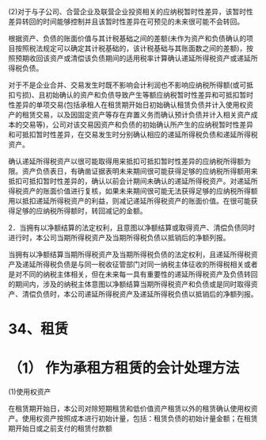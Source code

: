 (2)对于与子公司、合营企业及联营企业投资相关的应纳税暂时性差异，该暂时性差异转回的时间能够控制并且该暂时性差异在可预见的未来很可能不会转回。

根据资产、负债的账面价值与其计税基础之间的差额(未作为资产和负债确认的项目按照税法规定可以确定其计税基础的，该计税基础与其账面数之间的差额)，按照预期收回该资产或清偿该负债期间的适用税率计算确认递延所得税资产或递延所得税负债。

对于不是企业合并、交易发生时既不影响会计利润也不影响应纳税所得额(或可抵扣亏损)、且初始确认的资产和负债导致产生等额应纳税暂时性差异和可抵扣暂时性差异的单项交易(包括承租人在租赁期开始日初始确认租赁负债并计入使用权资产的租赁交易，以及因固定资产等存在弃置义务而确认预计负债并计入相关资产成本的交易等)，公司对该交易因资产和负债的初始确认所产生的应纳税暂时性差异和可抵扣暂时性差异，在交易发生时分别确认相应的递延所得税负债和递延所得税资产。

确认递延所得税资产以很可能取得用来抵扣可抵扣暂时性差异的应纳税所得额为限。资产负债表日，有确凿证据表明未来期间很可能获得足够的应纳税所得额用来抵扣可抵扣暂时性差异的，确认以前会计期间未确认的递延所得税资产。对递延所得税资产的账面价值进行复核，如果未来期间很可能无法获得足够的应纳税所得额用以抵扣递延所得税资产的利益，则减记递延所得税资产的账面价值。在很可能获得足够的应纳税所得额时，转回减记的金额。

2．当拥有以净额结算的法定权利，且意图以净额结算或取得资产、清偿负债同时进行时，本公司当期所得税资产及当期所得税负债以抵销后的净额列报。

当拥有以净额结算当期所得税资产及当期所得税负债的法定权利，且递延所得税资产及递延所得税负债是与同一税收征管部门对同一纳税主体征收的所得税相关或者是对不同的纳税主体相关，但在未来每一具有重要性的递延所得税资产及负债转回的期间内，涉及的纳税主体意图以净额结算当期所得税资产和负债或是同时取得资产、清偿负债时，本公司递延所得税资产及递延所得税负债以抵销后的净额列报。

# 34、租赁

# （1） 作为承租方租赁的会计处理方法

(1)使用权资产

在租赁期开始日，本公司对除短期租赁和低价值资产租赁以外的租赁确认使用权资产。使用权资产按照成本进行初始计量，包括：租赁负债的初始计量金额；在租赁期开始日或之前支付的租赁付款额